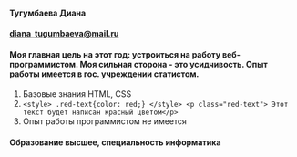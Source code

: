 #### Тугумбаева Диана
#### diana_tugumbaeva@mail.ru
#### Моя главная цель на этот год: устроиться на работу веб-программистом. Моя сильная сторона - это усидчивость. Опыт работы имеется в гос. учреждении статистом. 
1. Базовые знания HTML, CSS
  1. ```<style> .red-text{color: red;} </style> <p class="red-text"> Этот текст будет написан красный цветом</p>```
  1. Опыт работы программистом не имеется
#### Образование высшее, специальность информатика
